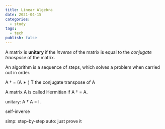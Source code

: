 ```yaml
---
title: Linear Algebra
date: 2021-04-15
categories:
  - study
tags:
  - tech
publish: false
---
```


<!-- more -->

A matrix is **unitary** if the _inverse_ of the matrix is equal to the _conjugate transpose_ of the matrix.

An algorithm is a sequence of steps, which solves a problem when carried out in order.

A † = (A ∗ ) T
the conjugate transpose of A

A matrix A is called Hermitian if A † = A.

unitary: A † A = I.

self-inverse

simp: step-by-step
auto: just prove it
